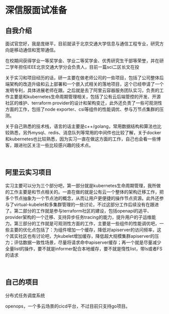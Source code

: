 # **深信服面试准备**

## **自我介绍**

面试官您好，我是庞继平，目前就读于北京交通大学信息与通信工程专业，研究方向是移动通信和宽带通信。

在校期间获得学业一等奖学金、学业二等奖学金、优秀研究生干部等荣誉，并在研二学年担任IEEE北京交通大学分会负责人，目前一篇sci二区长文在投

关于实习和项目经历的话，研一主要在做老师公司的一些项目，包括了公司整体后端架构的改造升级和云上部署和一个嵌入式相关的落地项目，这个已经申请了一个发明专利，具体进展老师在跟。之后就是去了阿里云容器服务团队实习，负责的工作主要是和kubernetes生命周期管理相关，包括了公有云后端管控的开发、开源社区的维护、terraform provider的设计和架构变迁，此外还负责了一些可观测性方面的工作，包括了node exporter、csi等组件的性能调优、参与万节点集群的压测。

关于自己熟悉的技术栈，语言的话主要是c++/golang，常用数据结构和算法也比较熟悉，另外mysql、redis、消息队列等常用的中间件也比较了解，关于docker和kubernetes也比较熟悉，因为实习一直在做这方面的工作，自己也会看一些博客，跟进社区关注一些比较感兴趣的技术点。

<br>

## **阿里云实习项目**

实习主要可以分为三个部分吧，第一部分就是kubernetes生命周期管理，我所做的工作主要是和节点相关的。一直在做的就是公有云一个整体的架构迁移工作，把多个节点抽象为一个节点池的概念，从而让用户更便捷的操作节点资源。此外还参与了virtual-kubelet和多集群管理的一些讨论，不过这部分工作后续没有在跟进了。第二部分的工作就是参与terraform社区的建设，包括openapi的追平、provider架构的一个迁移、支持异步任务tracing的能力，提升用户的子运维能力。第三部分的工作就是可观测性方面的工作，主要是一些组件的性能调优吧，一些主要的优化点包括了：为组件增加一个缓存，降低对apiserver的访问频率，这个其实社区也有讨论吧，为kubelet增加缓存，降低超大规模集群apiserver的压力；评估数据一致性场景，尽量将请求命中apiserver缓存；再一个就是尽量减少全量list的操作，要不就是informer配合本地缓存，要不就是惰性list，带ls或者FS的请求

<br>

## **自己的项目**

分布式任务调度系统

openops，一个多云场景的cicd平台，不过目前只支持go项目。

<br>
